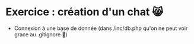 # Exercice : création d'un chat :smile_cat:

- Connexion à une base de donnée (dans /inc/db.php qu'on ne peut voir grace au .gitignore :see_no_evil:)
